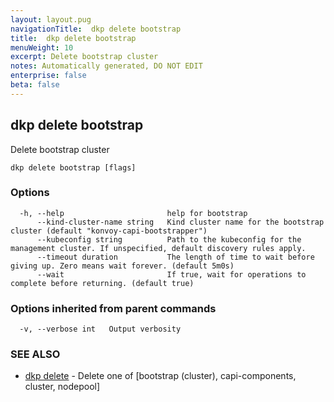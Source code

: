 ```yaml
---
layout: layout.pug
navigationTitle:  dkp delete bootstrap
title:  dkp delete bootstrap
menuWeight: 10
excerpt: Delete bootstrap cluster
notes: Automatically generated, DO NOT EDIT
enterprise: false
beta: false
---
```

<!-- vale off -->
<!-- markdownlint-disable -->

## dkp delete bootstrap

Delete bootstrap cluster

```
dkp delete bootstrap [flags]
```

### Options

```
  -h, --help                       help for bootstrap
      --kind-cluster-name string   Kind cluster name for the bootstrap cluster (default "konvoy-capi-bootstrapper")
      --kubeconfig string          Path to the kubeconfig for the management cluster. If unspecified, default discovery rules apply.
      --timeout duration           The length of time to wait before giving up. Zero means wait forever. (default 5m0s)
      --wait                       If true, wait for operations to complete before returning. (default true)
```

### Options inherited from parent commands

```
  -v, --verbose int   Output verbosity
```

### SEE ALSO

* [dkp delete](/dkp/kommander/2.2/cli/dkp/delete/)	 - Delete one of [bootstrap (cluster), capi-components, cluster, nodepool]

